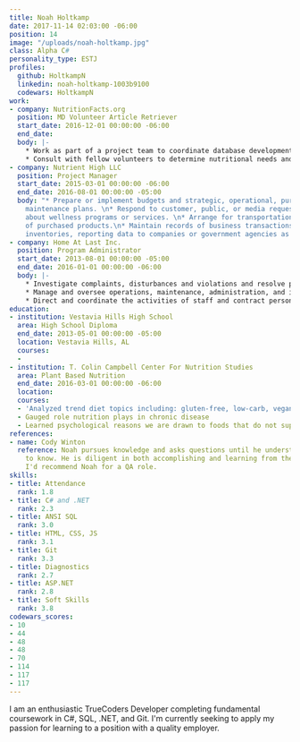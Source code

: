 ```yaml
---
title: Noah Holtkamp
date: 2017-11-14 02:03:00 -06:00
position: 14
image: "/uploads/noah-holtkamp.jpg"
class: Alpha C#
personality_type: ESTJ
profiles:
  github: HoltkampN
  linkedin: noah-holtkamp-1003b9100
  codewars: HoltkampN
work:
- company: NutritionFacts.org
  position: MD Volunteer Article Retriever
  start_date: 2016-12-01 00:00:00 -06:00
  end_date: 
  body: |-
    * Work as part of a project team to coordinate database development and determine project scope and limitations.
    * Consult with fellow volunteers to determine nutritional needs and diet restrictions for optimal health.
- company: Nutrient High LLC
  position: Project Manager
  start_date: 2015-03-01 00:00:00 -06:00
  end_date: 2016-08-01 00:00:00 -05:00
  body: "* Prepare or implement budgets and strategic, operational, purchasing, or
    maintenance plans. \n* Respond to customer, public, or media requests for information
    about wellness programs or services. \n* Arrange for transportation or storage
    of purchased products.\n* Maintain records of business transactions and product
    inventories, reporting data to companies or government agencies as necessary."
- company: Home At Last Inc.
  position: Program Administrator
  start_date: 2013-08-01 00:00:00 -05:00
  end_date: 2016-01-01 00:00:00 -06:00
  body: |-
    * Investigate complaints, disturbances and violations and resolve problems following management rules and regulations
    * Manage and oversee operations, maintenance, administration, and improvement of commercial, industrial, or residential properties
    * Direct and coordinate the activities of staff and contract personnel and evaluate their performance
education:
- institution: Vestavia Hills High School
  area: High School Diploma
  end_date: 2013-05-01 00:00:00 -05:00
  location: Vestavia Hills, AL
  courses:
  - 
- institution: T. Colin Campbell Center For Nutrition Studies
  area: Plant Based Nutrition
  end_date: 2016-03-01 00:00:00 -06:00
  location: 
  courses:
  - 'Analyzed trend diet topics including: gluten-free, low-carb, vegan, paleo, etc.'
  - Gauged role nutrition plays in chronic disease
  - Learned psychological reasons we are drawn to foods that do not support health
references:
- name: Cody Winton
  reference: Noah pursues knowledge and asks questions until he understands what he needs
    to know. He is diligent in both accomplishing and learning from the task at hand.
    I'd recommend Noah for a QA role.
skills:
- title: Attendance
  rank: 1.8
- title: C# and .NET
  rank: 2.3
- title: ANSI SQL
  rank: 3.0
- title: HTML, CSS, JS
  rank: 3.1
- title: Git
  rank: 3.3
- title: Diagnostics
  rank: 2.7
- title: ASP.NET
  rank: 2.8
- title: Soft Skills
  rank: 3.8
codewars_scores:
- 10
- 44
- 48
- 48
- 70
- 114
- 117
- 117
---
```


I am an enthusiastic TrueCoders Developer completing fundamental coursework in C#, SQL, .NET, and Git. I'm currently seeking to apply my passion for learning to a position with a quality employer.